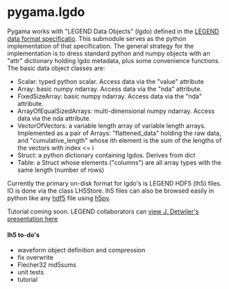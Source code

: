# pygama.lgdo

Pygama works with "LEGEND Data Objects" (lgdo) defined in the [LEGEND data
format specificatio](https://github.com/legend-exp/legend-data-format-specs).
This submodule serves as the python implementation of that specification. The
general strategy for the implementation is to dress standard python and numpy
objects with an "attr" dictionary holding lgdo metadata, plus some convenience
functions. The basic data object classes are:

* Scalar: typed python scalar. Access data via the "value" attribute
* Array: basic numpy ndarray. Access data via the "nda" attribute. 
* FixedSizeArray: basic numpy ndarray. Access data via the "nda" attribute.
* ArrayOfEqualSizedArrays: multi-dimensional numpy ndarray. Access data via the nda attribute.
* VectorOfVectors: a variable length array of variable length arrays.
Implemented as a pair of Arrays: "flattened_data" holding the raw data, and
"cumulative_length" whose ith element is the sum of the lengths of the vectors
with index <= i
* Struct: a python dictionary containing lgdos. Derives from dict
* Table: a Struct whose elements ("columns") are all array types with the same
length (number of rows)

Currently the primary on-disk format for lgdo's is LEGEND HDF5 (lh5) files. IO
is done via the class LH5Store.
lh5 files can also be browsed easily in python like any [hdf5](https://www.hdfgroup.org/) file using [h5py](https://www.h5py.org/). 

Tutorial coming soon. LEGEND collaborators can [view J. Detwiler's presentation here](https://indico.legend-exp.org/event/371/contributions/1915/attachments/1167/1696/20200730_PGTProcessing.pdf)

#### lh5 to-do's
* waveform object definition and compression
* fix overwrite
* Flecher32 md5sums
* unit tests
* tutorial

